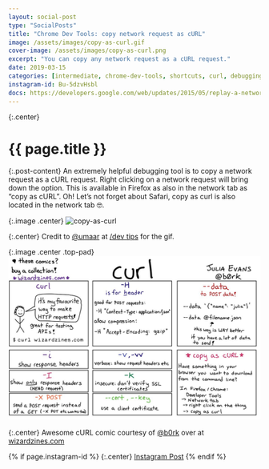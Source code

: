 ```yaml
---
layout: social-post
type: "SocialPosts"
title: "Chrome Dev Tools: copy network request as cURL"
image: /assets/images/copy-as-curl.gif
cover-image: /assets/images/copy-as-curl.png
excerpt: "You can copy any network request as a cURL request."
date: 2019-03-15
categories: [intermediate, chrome-dev-tools, shortcuts, curl, debugging]
instagram-id: Bu-5dzvHsbl
docs: https://developers.google.com/web/updates/2015/05/replay-a-network-request-in-curl
---
```

{:.center}
# {{ page.title }}

{:.post-content}
An extremely helpful debugging tool is to copy a network request as a cURL 
request. Right clicking on a network request will bring down the option. This is 
available in Firefox as also in the network tab as “copy as cURL”. Oh! Let’s not 
forget about Safari, copy as curl is also located in the network tab 🤓.

{:.image .center}
![copy-as-curl]({{page.image}})

{:.center}
Credit to <a href="https://twitter.com/umaar" target="_blank">@umaar</a> at
<a href="https://umaar.com/dev-tips/" target="_blank">/dev tips</a> for the gif.

{:.image .center .top-pad}
![curl-comic](/assets/images/curl-comic.jpg)

{:.center}
Awesome cURL comic courtesy of <a href="https://twitter.com/b0rk" target="_blank">@b0rk</a>
over at <a href="https://wizardzines.com/" target="_blank">wizardzines.com</a>

{% if page.instagram-id %}
{:.center}
<a class="insta-link" href="https://www.instagram.com/p/{{page.instagram-id}}" target="_blank">Instagram Post</a>
{% endif %}




